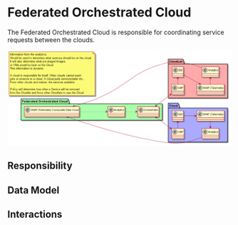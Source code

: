 # Federated Orchestrated Cloud
The Federated Orchestrated Cloud is responsible for coordinating service requests between the clouds.

![Image](Overview.png)

## Responsibility

## Data Model

## Interactions
